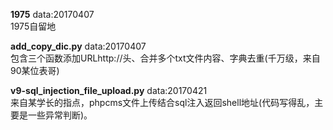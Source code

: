 **1975**  data:20170407    
1975自留地

**add_copy_dic.py**  data:20170407   
包含三个函数添加URLhttp://头、合并多个txt文件内容、字典去重(千万级，来自90某位表哥)

**v9-sql_injection_file_upload.py**  data:20170421   
来自某学长的指点，phpcms文件上传结合sql注入返回shell地址(代码写得乱，主要是一些异常判断)。
